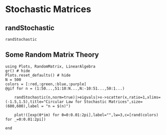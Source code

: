 # Stochastic Matrices
## randStochastic
```@docs
randStochastic
```
## Some Random Matrix Theory
```@example 
using Plots, RandomMatrix, LinearAlgebra
gr() # hide
Plots.reset_defaults() # hide
N = 500
colors = [:red,:green,:blue,:purple]
@gif for n = (1:50...,51:10:N...,N:-10:51...,50:1...)
     
    randStochastic(n,norm=true)|>eigvals|>x->scatter(x,ratio=1,xlims=(-1.5,1.5),title="Circular Law for Stochastic Matrices",size=(600,600),label = "n = $(n)")

    plot!([exp(θ*im) for θ=0:0.01:2pi],label="",lw=3,c=[rand(colors) for _=0:0.01:2pi])
        
end 
```